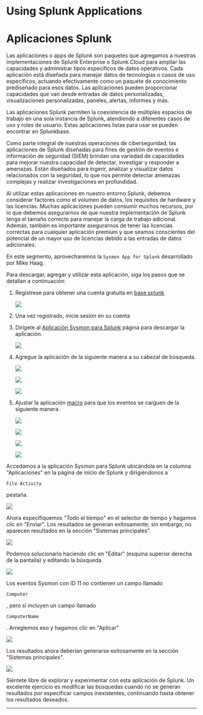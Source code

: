 # Using Splunk Applications

# **Aplicaciones Splunk**

Las aplicaciones o apps de Splunk son paquetes que agregamos a nuestras implementaciones de Splunk Enterprise o Splunk Cloud para ampliar las capacidades y administrar tipos específicos de datos operativos. Cada aplicación está diseñada para manejar datos de tecnologías o casos de uso específicos, actuando efectivamente como un paquete de conocimiento prediseñado para esos datos. Las aplicaciones pueden proporcionar capacidades que van desde entradas de datos personalizadas, visualizaciones personalizadas, paneles, alertas, informes y más.

Las aplicaciones Splunk permiten la coexistencia de múltiples espacios de trabajo en una sola instancia de Splunk, atendiendo a diferentes casos de uso y roles de usuario. Estas aplicaciones listas para usar se pueden encontrar en Splunkbase.

Como parte integral de nuestras operaciones de ciberseguridad, las aplicaciones de Splunk diseñadas para fines de gestión de eventos e información de seguridad (SIEM) brindan una variedad de capacidades para mejorar nuestra capacidad de detectar, investigar y responder a amenazas. Están diseñados para ingerir, analizar y visualizar datos relacionados con la seguridad, lo que nos permite detectar amenazas complejas y realizar investigaciones en profundidad.

Al utilizar estas aplicaciones en nuestro entorno Splunk, debemos considerar factores como el volumen de datos, los requisitos de hardware y las licencias. Muchas aplicaciones pueden consumir muchos recursos, por lo que debemos asegurarnos de que nuestra implementación de Splunk tenga el tamaño correcto para manejar la carga de trabajo adicional. Además, también es importante asegurarnos de tener las licencias correctas para cualquier aplicación premium y que seamos conscientes del potencial de un mayor uso de licencias debido a las entradas de datos adicionales.

En este segmento, aprovecharemos la `Sysmon App for Splunk` desarrollado por Mike Haag.

Para descargar, agregar y utilizar esta aplicación, siga los pasos que se detallan a continuación:

1. Regístrese para obtener una cuenta gratuita en [base splunk](https://splunkbase.splunk.com/)
    
    ![](https://academy.hackthebox.com/storage/modules/218/116.png)
    
2. Una vez registrado, inicie sesión en su cuenta
3. Dirígete al [Aplicación Sysmon para Splunk](https://splunkbase.splunk.com/app/3544) página para descargar la aplicación.
    
    ![](https://academy.hackthebox.com/storage/modules/218/117.png)
    
4. Agregue la aplicación de la siguiente manera a su cabezal de búsqueda.
    
    ![](https://academy.hackthebox.com/storage/modules/218/118.png)
    
    ![](https://academy.hackthebox.com/storage/modules/218/119.png)
    
    ![](https://academy.hackthebox.com/storage/modules/218/120.png)
    
5. Ajustar la aplicación [macro](https://docs.splunk.com/Documentation/Splunk/latest/Knowledge/Definesearchmacros) para que los eventos se carguen de la siguiente manera.
    
    ![](https://academy.hackthebox.com/storage/modules/218/121.png)
    
    ![](https://academy.hackthebox.com/storage/modules/218/122.png)
    
    ![](https://academy.hackthebox.com/storage/modules/218/123.png)
    
    ![](https://academy.hackthebox.com/storage/modules/218/124.png)
    

Accedamos a la aplicación Sysmon para Splunk ubicándola en la columna "Aplicaciones" en la página de inicio de Splunk y dirigiéndonos a

```
File Activity
```

pestaña.

![](https://academy.hackthebox.com/storage/modules/218/125.png)

Ahora especifiquemos "Todo el tiempo" en el selector de tiempo y hagamos clic en "Enviar". Los resultados se generan exitosamente; sin embargo, no aparecen resultados en la sección "Sistemas principales".

![](https://academy.hackthebox.com/storage/modules/218/126.png)

Podemos solucionarlo haciendo clic en "Editar" (esquina superior derecha de la pantalla) y editando la búsqueda.

![](https://academy.hackthebox.com/storage/modules/218/127.png)

Los eventos Sysmon con ID 11 no contienen un campo llamado

```
Computer
```

, pero sí incluyen un campo llamado

```
ComputerName
```

. Arreglemos eso y hagamos clic en "Aplicar"

![](https://academy.hackthebox.com/storage/modules/218/128.png)

Los resultados ahora deberían generarse exitosamente en la sección "Sistemas principales".

![](https://academy.hackthebox.com/storage/modules/218/129.png)

Siéntete libre de explorar y experimentar con esta aplicación de Splunk. Un excelente ejercicio es modificar las búsquedas cuando no se generan resultados por especificar campos inexistentes, continuando hasta obtener los resultados deseados.

---